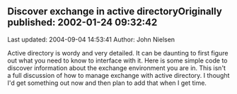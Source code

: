 ## Discover exchange in active directoryOriginally published: 2002-01-24 09:32:42 
Last updated: 2004-09-04 14:53:41 
Author: John Nielsen 
 
Active directory is wordy and very detailed. It can be daunting to first figure out what you need to know to interface with it. Here is some simple code to discover information about the exchange environment you are in. This isn't a full discussion of how to manage exchange with active directory. I thought I'd get something out now and then plan to add that when I get time.